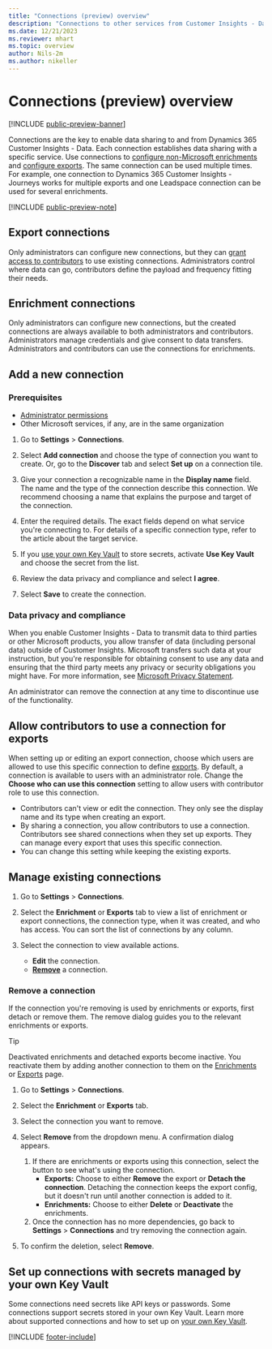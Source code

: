 ```yaml
---
title: "Connections (preview) overview"
description: "Connections to other services from Customer Insights - Data."
ms.date: 12/21/2023
ms.reviewer: mhart
ms.topic: overview
author: Nils-2m
ms.author: nikeller
---
```


# Connections (preview) overview

[!INCLUDE [public-preview-banner](includes/public-preview-banner.md)]

Connections are the key to enable data sharing to and from Dynamics 365 Customer Insights - Data. Each connection establishes data sharing with a specific service. Use connections to [configure non-Microsoft enrichments](enrichment-manage.md) and [configure exports](export-manage.md). The same connection can be used multiple times. For example, one connection to Dynamics 365 Customer Insights - Journeys works for multiple exports and one Leadspace connection can be used for several enrichments.

[!INCLUDE [public-preview-note](includes/public-preview-note.md)]

## Export connections

Only administrators can configure new connections, but they can [grant access to contributors](#allow-contributors-to-use-a-connection-for-exports) to use existing connections. Administrators control where data can go, contributors define the payload and frequency fitting their needs.

## Enrichment connections

Only administrators can configure new connections, but the created connections are always available to both administrators and contributors. Administrators manage credentials and give consent to data transfers. Administrators and contributors can use the connections for enrichments.

## Add a new connection

### Prerequisites

- [Administrator permissions](user-roles.md#admin)
- Other Microsoft services, if any, are in the same organization

1. Go to **Settings** > **Connections**.

1. Select **Add connection** and choose the type of connection you want to create. Or, go to the **Discover** tab and select **Set up** on a connection tile.

1. Give your connection a recognizable name in the **Display name** field. The name and the type of the connection describe this connection. We recommend choosing a name that explains the purpose and target of the connection.

1. Enter the required details. The exact fields depend on what service you're connecting to. For details of a specific connection type, refer to the article about the target service.

1. If you [use your own Key Vault](use-azure-key-vault.md) to store secrets, activate **Use Key Vault** and choose the secret from the list.

1. Review the data privacy and compliance and select **I agree**.

1. Select **Save** to create the connection.

### Data privacy and compliance

When you enable Customer Insights - Data to transmit data to third parties or other Microsoft products, you allow transfer of data (including personal data) outside of Customer Insights. Microsoft transfers such data at your instruction, but you're responsible for obtaining consent to use any data and ensuring that the third party meets any privacy or security obligations you might have. For more information, see [Microsoft Privacy Statement](https://go.microsoft.com/fwlink/?linkid=396732).

An administrator can remove the connection at any time to discontinue use of the functionality.

## Allow contributors to use a connection for exports

When setting up or editing an export connection, choose which users are allowed to use this specific connection to define [exports](export-manage.md). By default, a connection is available to users with an administrator role. Change the **Choose who can use this connection** setting to allow users with contributor role to use this connection.

- Contributors can't view or edit the connection. They only see the display name and its type when creating an export.
- By sharing a connection, you allow contributors to use a connection. Contributors see shared connections when they set up exports. They can manage every export that uses this specific connection.
- You can change this setting while keeping the existing exports.

## Manage existing connections

1. Go to **Settings** > **Connections**.

1. Select the **Enrichment** or **Exports** tab to view a list of enrichment or export connections, the connection type, when it was created, and who has access. You can sort the list of connections by any column.

1. Select the connection to view available actions.

   - **Edit** the connection.
   - [**Remove**](#remove-a-connection) a connection.

### Remove a connection

If the connection you're removing is used by enrichments or exports, first detach or remove them. The remove dialog guides you to the relevant enrichments or exports.

> [!TIP]
> Deactivated enrichments and detached exports become inactive. You reactivate them by adding another connection to them on the [Enrichments](enrichment-manage.md) or [Exports](export-manage.md) page.

1. Go to **Settings** > **Connections**.

1. Select the **Enrichment** or **Exports** tab.

1. Select the connection you want to remove.

1. Select **Remove** from the dropdown menu. A confirmation dialog appears.

   1. If there are enrichments or exports using this connection, select the button to see what's using the connection.
      - **Exports:** Choose to either **Remove** the export or **Detach the connection**. Detaching the connection keeps the export config, but it doesn't run until another connection is added to it.
      - **Enrichments:** Choose to either **Delete** or **Deactivate** the enrichments.
   1. Once the connection has no more dependencies, go back to **Settings** > **Connections** and try removing the connection again.

1. To confirm the deletion, select **Remove**.

## Set up connections with secrets managed by your own Key Vault

Some connections need secrets like API keys or passwords. Some connections support secrets stored in your own Key Vault. Learn more about supported connections and how to set up on [your own Key Vault](use-azure-key-vault.md).

[!INCLUDE [footer-include](includes/footer-banner.md)]
